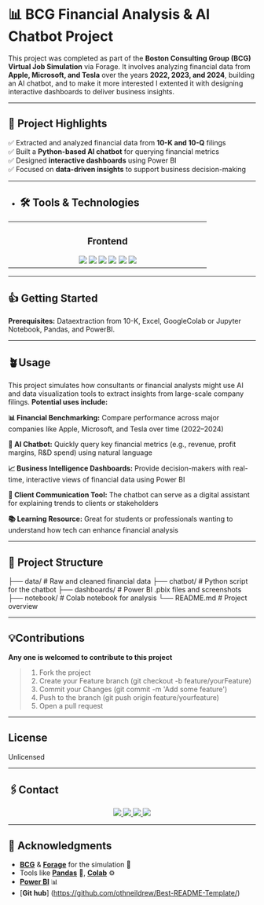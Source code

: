 # 📊 BCG Financial Analysis & AI Chatbot Project

This project was completed as part of the **Boston Consulting Group (BCG) Virtual Job Simulation** via Forage. It involves analyzing financial data from **Apple, Microsoft, and Tesla** over the years **2022, 2023, and 2024**, building an AI chatbot, and to make it more interested I extented it with designing interactive dashboards to deliver business insights.

---

## 🚀 Project Highlights

✅ Extracted and analyzed financial data from **10-K and 10-Q** filings  
✅ Built a **Python-based AI chatbot** for querying financial metrics  
✅ Designed **interactive dashboards** using Power BI  
✅ Focused on **data-driven insights** to support business decision-making

---

- <h2 align="left">🛠️ Tools & Technologies</h2>

<table>
  <tr>
    <td align="center" width="33%">
      <h3>Frontend</h3>
      <img src="https://img.shields.io/badge/-Python-61DAFB?logo=python&logoColor=white&style=flat" />
      <img src="https://img.shields.io/badge/-Googlecolab-563D7C?logo=GoogleColab&logoColor=white&style=flat" />
      <img src="https://img.shields.io/badge/-NLP-E34F26?logo=NLP&logoColor=white&style=flat" />
      <img src="https://img.shields.io/badge/-excel-1572B6?logo=Excel&logoColor=white&style=flat" />
      <img src="https://img.shields.io/badge/-PowerBi-F7DF1E?logo=PowerBI&logoColor=black&style=flat" />
      <img src="https://img.shields.io/badge/-Github-F7DF1E?logo=Github&logoColor=black&style=flat" /> 
    </td>
  </tr>
</table>

---

## 👍 Getting Started
**Prerequisites:** Dataextraction from 10-K, Excel, GoogleColab or Jupyter Notebook, Pandas, and PowerBI.

---
## 🪴Usage
This project simulates how consultants or financial analysts might use AI and data visualization tools to extract insights from large-scale company filings. **Potential uses include:**

**📊 Financial Benchmarking:** Compare performance across major companies like Apple, Microsoft, and Tesla over time (2022–2024)

**🤖 AI Chatbot:** Quickly query key financial metrics (e.g., revenue, profit margins, R&D spend) using natural language

**📈 Business Intelligence Dashboards:** Provide decision-makers with real-time, interactive views of financial data using Power BI

**💬 Client Communication Tool:** The chatbot can serve as a digital assistant for explaining trends to clients or stakeholders

**📚 Learning Resource:** Great for students or professionals wanting to understand how tech can enhance financial analysis

---

## 📂 Project Structure

├── data/ # Raw and cleaned financial data
├── chatbot/ # Python script for the chatbot
├── dashboards/ # Power BI .pbix files and screenshots
├── notebook/ # Colab notebook for analysis
└── README.md # Project overview

---

## 💡Contributions
**Any one is welcomed to contribute to this project**
> 1. Fork the project
> 2. Create your Feature branch (git checkout -b feature/yourFeature)
> 3. Commit your Changes (git commit -m 'Add some feature')
> 4. Push to the branch (git push origin feature/yourfeature)
> 5. Open a pull request

---

## License
Unlicensed

---

## 🖇️Contact
<p align="center">
  <a href="https://www.linkedin.com/in/maleha-naaz-a22923201/" target="_blank">
    <img src="https://img.shields.io/badge/LinkedIn-0077B5?style=for-the-badge&logo=linkedin&logoColor=white" />
  </a>
  <a href="https://github.com/mnaaz-learn" target="_blank">
    <img src="https://img.shields.io/badge/GitHub-171515?style=for-the-badge&logo=github&logoColor=white" />
  </a>
  <a href="https://www.instagram.com/mnaaz145/?hl=en" target="_blank">
    <img src="https://img.shields.io/badge/Instagram-E4405F?style=for-the-badge&logo=instagram&logoColor=white" />
  </a>
  <a href="mailto:malehanaaz892@gmail.com">
    <img src="https://img.shields.io/badge/Email-D14836?style=for-the-badge&logo=gmail&logoColor=white" />
  </a>
</p>

---

## 🙏 Acknowledgments

- [**BCG**](https://www.bcg.com/) & [**Forage**](https://www.theforage.com/) for the simulation 🙌  
- Tools like [**Pandas**](https://pandas.pydata.org/) 🐼, [**Colab**](https://colab.research.google.com/) ⚙️
-  [**Power BI**](https://powerbi.microsoft.com/) 📊
-  [**Git hub**] (https://github.com/othneildrew/Best-README-Template/) 


